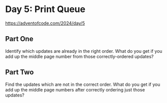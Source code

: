 Day 5: Print Queue
=================================  
https://adventofcode.com/2024/day/5

## Part One
Identify which updates are already in the right order. What do you get if you add up the middle page number from those correctly-ordered updates?

## Part Two
Find the updates which are not in the correct order. What do you get if you add up the middle page numbers after correctly ordering just those updates?
